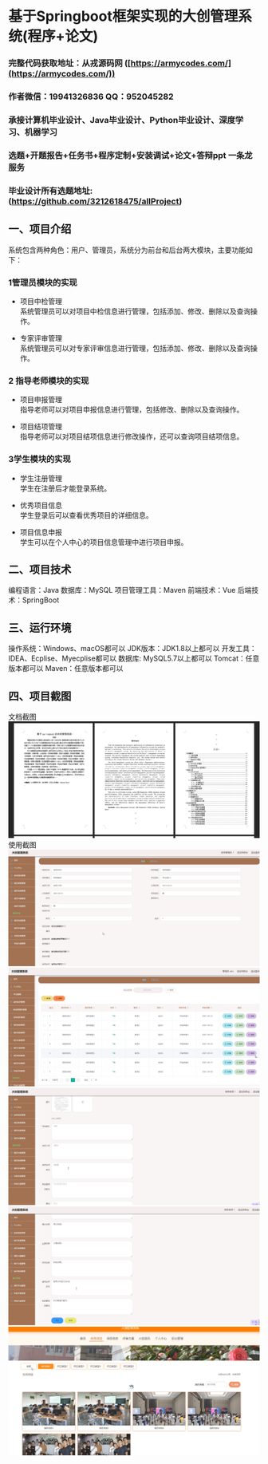 基于Springboot框架实现的大创管理系统(程序+论文)
=
###  完整代码获取地址：从戎源码网 ([https://armycodes.com/](https://armycodes.com/))
###  作者微信：19941326836  QQ：952045282 
###  承接计算机毕业设计、Java毕业设计、Python毕业设计、深度学习、机器学习
###  选题+开题报告+任务书+程序定制+安装调试+论文+答辩ppt 一条龙服务
###  毕业设计所有选题地址:(https://github.com/3212618475/allProject)


一、项目介绍
---
系统包含两种角色：用户、管理员，系统分为前台和后台两大模块，主要功能如下：
### 1管理员模块的实现
 - 项目中检管理  
  系统管理员可以对项目中检信息进行管理，包括添加、修改、删除以及查询操作。

 - 专家评审管理  
  系统管理员可以对专家评审信息进行管理，包括添加、修改、删除以及查询操作。

### 2 指导老师模块的实现
 - 项目申报管理  
  指导老师可以对项目申报信息进行管理，包括修改、删除以及查询操作。

 - 项目结项管理  
  指导老师可以对项目结项信息进行修改操作，还可以查询项目结项信息。

### 3学生模块的实现
- 学生注册管理  
  学生在注册后才能登录系统。

- 优秀项目信息  
  学生登录后可以查看优秀项目的详细信息。

- 项目信息申报  
  学生可以在个人中心的项目信息管理中进行项目申报。


二、项目技术
---
编程语言：Java
数据库：MySQL
项目管理工具：Maven
前端技术：Vue
后端技术：SpringBoot

三、运行环境
---
操作系统：Windows、macOS都可以
JDK版本：JDK1.8以上都可以
开发工具：IDEA、Ecplise、Myecplise都可以
数据库: MySQL5.7以上都可以
Tomcat：任意版本都可以
Maven：任意版本都可以

四、项目截图
---
文档截图
![](limage/1.png)
使用截图
![](image/1.png)
![](image/2.png)
![](image/3.png)
![](image/4.png)
![](image/5.png)

